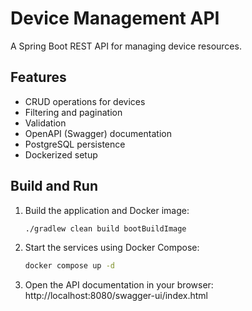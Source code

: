# Device Management API

A Spring Boot REST API for managing device resources.

## Features

- CRUD operations for devices
- Filtering and pagination
- Validation
- OpenAPI (Swagger) documentation
- PostgreSQL persistence
- Dockerized setup

## Build and Run

1. Build the application and Docker image:
   ```bash
   ./gradlew clean build bootBuildImage
   
2. Start the services using Docker Compose:
   ```bash
   docker compose up -d
   
3. Open the API documentation in your browser: http://localhost:8080/swagger-ui/index.html
